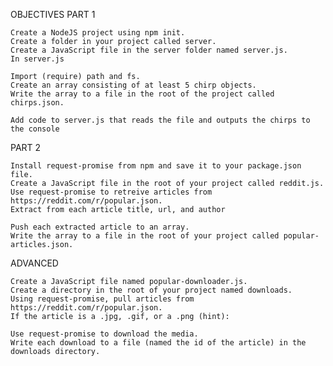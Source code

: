 
OBJECTIVES
PART 1

    Create a NodeJS project using npm init.
    Create a folder in your project called server.
    Create a JavaScript file in the server folder named server.js.
    In server.js

    Import (require) path and fs.
    Create an array consisting of at least 5 chirp objects.
    Write the array to a file in the root of the project called chirps.json.

    Add code to server.js that reads the file and outputs the chirps to the console

PART 2

    Install request-promise from npm and save it to your package.json file.
    Create a JavaScript file in the root of your project called reddit.js.
    Use request-promise to retreive articles from https://reddit.com/r/popular.json.
    Extract from each article title, url, and author

    Push each extracted article to an array.
    Write the array to a file in the root of your project called popular-articles.json.

ADVANCED

    Create a JavaScript file named popular-downloader.js.
    Create a directory in the root of your project named downloads.
    Using request-promise, pull articles from https://reddit.com/r/popular.json.
    If the article is a .jpg, .gif, or a .png (hint):

    Use request-promise to download the media.
    Write each download to a file (named the id of the article) in the downloads directory.

